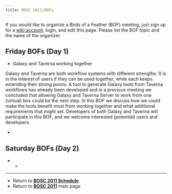 ```yaml
---
title: BOSC 2011/BOFs
---
```


If you would like to organize a Birds of a Feather (BOF) meeting, just
sign up for a [ wiki account](Special:Userlogin "wikilink"), login, and
edit this page. Please list the BOF topic and the name of the organizer.

Friday BOFs (Day 1)
-------------------

-   Galaxy and Taverna working together

  
  
Galaxy and Taverna are both workflow systems with different strengths.
It is in the interest of users if they can be used together, while each
keeps extending their strong points. A tool to generate Galaxy tools
from Taverna workflows has already been developed and in a previous
meeting we concluded that allowing Galaxy and Taverna Server to work
from one (virtual) box could be the next step. In this BOF we discuss
how we could make the tools benefit most from working together and what
additional requirements that might set. Developers of both Galaxy and
Taverna will participate in this BOF, and we welcome
interested (potential) users and developers.

-   

Saturday BOFs (Day 2)
---------------------

-   -   

------------------------------------------------------------------------

-   Return to **[ BOSC 2011 Schedule](BOSC_2011_Schedule "wikilink")**
-   Return to **[ BOSC 2011](BOSC_2011 "wikilink")** main page

